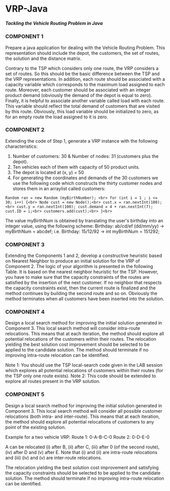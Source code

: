 # VRP-Java
##### Tackling the Vehicle Routing Problem in Java

### COMPONENT 1

Prepare a java application for dealing with the Vehicle Routing Problem. This representation should include the depot, the customers, the set of routes, the solution and the distance matrix.

Contrary to the TSP which considers only one route, the VRP considers a set of routes. So this should be the basic difference between the TSP and the VRP representations. In addition, each route should be associated with a capacity variable which corresponds to the maximum load assigned to each route. Moreover, each customer should be associated with an integer product demand (obviously the demand of the depot is equal to zero). Finally, it is helpful to associate another variable called load with each route. This variable should reflect the total demand of customers that are visited by this route. Obviously, this load variable should be initialized to zero, as for an empty route the load assigned to it is zero.


### COMPONENT 2

Extending the code of Step 1, generate a VRP instance with the following characteristics:
1. Number of customers: 30 & Number of nodes: 31 (customers plus the depot).
2. Ten vehicles each of them with capacity of 50 product units.
3. The depot is located at (x, y) = 50
4. For generating the coordinates and demands of the 30 customers we use the following code which constructs the thirty customer nodes and stores them in an arraylist called customers:

`
Random ran = new Random (myBirthNumber); <br>
for (int i = 1 ; i <= 30; i++) {<br>
Node cust = new Node();<br>
cust.x = ran.nextInt(100);<br>
cust.y = ran.nextInt(100); cust.demand = 4 + ran.nextInt(7); cust.ID = i;<br>
customers.add(cust);<br>
}<br>
`

The value myBirthNum is obtained by translating the user's birthday into an integer value, using the following scheme:
Birthday: ab/cd/ef (dd/mm/yy) -> myBirthNum = abcdef;
i.e. Birthday: 15/12/92 -> int myBirthNum = 151292;


### COMPONENT 3

Extending the Components 1 and 2, develop a constructive heuristic based on Nearest Neighbor to produce an initial solution for the VRP of Component 2. The logic of your algorithm is presented in the following Table. It is based on the nearest neighbor heuristic for the TSP. However, you have to make sure that the capacity constraints of the routes are satisfied by the insertion of the next customer. If no neighbor that respects the capacity constraints exist, then the current route is finalized and the method continues by building the second route and so on. Obviously the method terminates when all customers have been inserted into the solution.


### COMPONENT 4

Design a local search method for improving the initial solution generated in Component 3. This local search method will consider intra-route relocations. This means that at each iteration, the method should explore all potential relocations of the customers within their routes. The relocation yielding the best solution cost improvement should be selected to be applied to the candidate solution. The method should terminate if no improving intra-route relocation can be identified.

Note 1: You should use the TSP local-search code given in the LAB session which explores all potential relocations of customers within their routes (for the TSP only one route exists).
Note 2: This code should be extended to explore all routes present in the VRP solution.


### COMPONENT 5

Design a local search method for improving the initial solution generated in Component 3. This local search method will consider all possible customer relocations (both intra- and inter-route). This means that at each iteration, the method should explore all potential relocations of customers to any point of the existing solution.

Example for a two vehicle VRP:
Route 1: 0-A-B-C-0
Route 2: 0-D-E-0

A can be relocated (i) after B, (ii) after C, (iii) after 0 (of the second route), (iv) after D and (v) after E. Note that (i) and (ii) are intra-route relocations and (iii) (iv) and (v) are inter-route relocations.

The relocation yielding the best solution cost improvement and satisfying the capacity constraints should be selected to be applied to the candidate solution. The method should terminate if no improving intra-route relocation can be identified.
